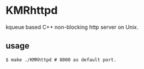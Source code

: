 # KMRhttpd
kqueue based C++ non-blocking http server on Unix.

## usage
`
$ make
./KMRhttpd # 8000 as default port.
`